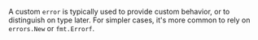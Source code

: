 A custom `error` is typically used to provide custom behavior, or to distinguish on type later. 
For simpler cases, it's more common to rely on `errors.New` or `fmt.Errorf`.
